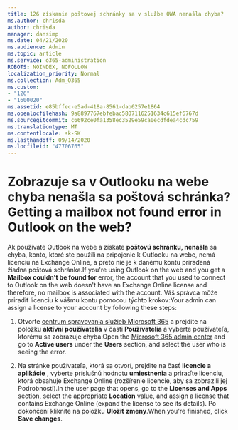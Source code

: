 ```yaml
---
title: 126 získanie poštovej schránky sa v službe OWA nenašla chyba?
ms.author: chrisda
author: chrisda
manager: dansimp
ms.date: 04/21/2020
ms.audience: Admin
ms.topic: article
ms.service: o365-administration
ROBOTS: NOINDEX, NOFOLLOW
localization_priority: Normal
ms.collection: Adm_O365
ms.custom:
- "126"
- "1600020"
ms.assetid: e85bffec-e5ad-418a-8561-dab6257e1864
ms.openlocfilehash: 9a8897767ebfebac5807116251634c615ef6767d
ms.sourcegitcommit: c6692ce0fa1358ec3529e59ca0ecdfdea4cdc759
ms.translationtype: MT
ms.contentlocale: sk-SK
ms.lasthandoff: 09/14/2020
ms.locfileid: "47706765"
---
```

# <a name="getting-a-mailbox-not-found-error-in-outlook-on-the-web"></a><span data-ttu-id="6aeca-102">Zobrazuje sa v Outlooku na webe chyba nenašla sa poštová schránka?</span><span class="sxs-lookup"><span data-stu-id="6aeca-102">Getting a mailbox not found error in Outlook on the web?</span></span>

<span data-ttu-id="6aeca-103">Ak používate Outlook na webe a získate **poštovú schránku, nenašla** sa chyba, konto, ktoré ste použili na pripojenie k Outlooku na webe, nemá licenciu na Exchange Online, a preto nie je k danému kontu priradená žiadna poštová schránka.</span><span class="sxs-lookup"><span data-stu-id="6aeca-103">If you're using Outlook on the web and you get a **Mailbox couldn't be found for** error, the account that you used to connect to Outlook on the web doesn't have an Exchange Online license and therefore, no mailbox is associated with the account.</span></span> <span data-ttu-id="6aeca-104">Váš správca môže priradiť licenciu k vášmu kontu pomocou týchto krokov:</span><span class="sxs-lookup"><span data-stu-id="6aeca-104">Your admin can assign a license to your account by following these steps:</span></span>

1. <span data-ttu-id="6aeca-105">Otvorte [centrum spravovania služieb Microsoft 365](https://portal.office.com/adminportal/home#/homepage) a prejdite na položku **aktívni používatelia** v časti **Používatelia** a vyberte používateľa, ktorému sa zobrazuje chyba.</span><span class="sxs-lookup"><span data-stu-id="6aeca-105">Open the [Microsoft 365 admin center](https://portal.office.com/adminportal/home#/homepage) and go to **Active users** under the **Users** section, and select the user who is seeing the error.</span></span>

2. <span data-ttu-id="6aeca-106">Na stránke používateľa, ktorá sa otvorí, prejdite na časť **licencie a aplikácie** , vyberte príslušnú hodnotu **umiestnenia** a priraďte licenciu, ktorá obsahuje Exchange Online (rozšírenie licencie, aby sa zobrazili jej Podrobnosti).</span><span class="sxs-lookup"><span data-stu-id="6aeca-106">In the user page that opens, go to the **Licenses and Apps** section, select the appropriate **Location** value, and assign a license that contains Exchange Online (expand the license to see its details).</span></span> <span data-ttu-id="6aeca-107">Po dokončení kliknite na položku **Uložiť zmeny**.</span><span class="sxs-lookup"><span data-stu-id="6aeca-107">When you're finished, click **Save changes**.</span></span>

